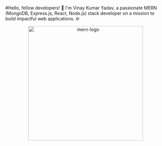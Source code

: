 #Hello, fellow developers! 👋 I'm Vinay Kumar Yadav, a passionate MERN (MongoDB, Express.js, React, Node.js) stack developer on a mission to build impactful web applications. 🌐

<p align="center"><a href="https://github.com/t-ho/mern-stack"><img alt="mern-logo" width="360" src="https://raw.githubusercontent.com/t-ho/mern-stack/assets/assets/mern-logo.png"/></a></p>
